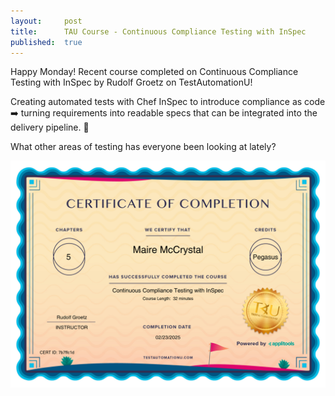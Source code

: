 ```yaml
---
layout:     post
title:      TAU Course - Continuous Compliance Testing with InSpec
published:  true
---
```


Happy Monday! Recent course completed on Continuous Compliance Testing with InSpec by Rudolf Groetz on TestAutomationU! 

Creating automated tests with Chef InSpec to introduce compliance as code ➡️ turning requirements into readable specs that can be integrated into the delivery pipeline. 🤝 

What other areas of testing has everyone been looking at lately? 

![TestCertificate](/assets/certificates_TAU-7b7ffc1d.png)


